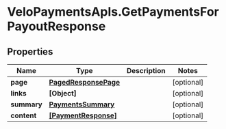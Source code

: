 # VeloPaymentsApIs.GetPaymentsForPayoutResponse

## Properties
Name | Type | Description | Notes
------------ | ------------- | ------------- | -------------
**page** | [**PagedResponsePage**](PagedResponsePage.md) |  | [optional] 
**links** | **[Object]** |  | [optional] 
**summary** | [**PaymentsSummary**](PaymentsSummary.md) |  | [optional] 
**content** | [**[PaymentResponse]**](PaymentResponse.md) |  | [optional] 


